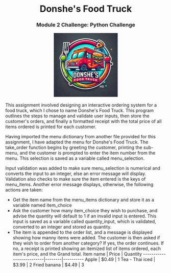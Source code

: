 
<h1 align = "center" > Donshe's Food Truck </h1>
<h3 align = "center" > Module 2 Challenge: Python Challenge </h3>
<p align = "center" >
    <img src = "foodtruck_logo.png" alt = "Donshe's Logo" width = "200"/>
    </p>

This assignment involved designing an interactive ordering system for a food truck, which I chose to name Donshe's Food Truck. This program outlines the steps to manage and validate user inputs, then store the customer's orders, and finally a formatted receipt with the total price of all items ordered is printed for each customer. 


Having imported the menu dictionary from another file provided for this assignment, I have adapted the menu for Donshe's Food Truck.
The take_order function  begins by greeting the customer, printing the sub-menu, and the customer is prompted to enter the item number from the menu. 
This selection is saved as a variable called menu_selection.

Input validation was added to make sure menu_selection is numerical and converts the input to an integer, else an error message will display.
Validation also checks to make sure the item entered is the keys of menu_items. Another error message displays, otherwise, the following actions are taken:

* Get the item name from the menu_items dictionary and store it as a variable named item_choice 
* Ask the customer how many item_choice they wish to purchase, and advise the quantity will default to 1 if an invalid input is entered. 
    This input is saved as a variable called quantity_input, which is validated, converted to an integer and stored as quantity.
* The item is appended to the order list, and a message is displayed showing how manny items were added.
The customer is then asked if they wish to order from another category? 
    If yes, the order continues. 
    If no, a receipt is printed showing an itemized list of items ordered, each item's price, and the Grand total. 
Item name                 | Price  | Quantity
--------------------------|--------|----------
Apple                     | $0.49  | 1
Tea - Thai iced           | $3.99  | 2
Fried banana              | $4.49  | 3
                                                                                                                             
